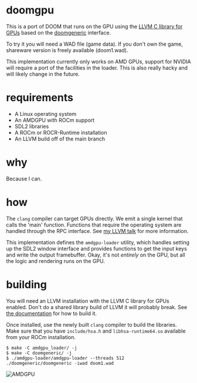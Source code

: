 # doomgpu

This is a port of DOOM that runs on the GPU using the [LLVM C library for
GPUs](https://libc.llvm.org/gpu/) based on the
[doomgeneric](https://github.com/ozkl/doomgeneric) interface.

To try it you will need a WAD file (game data). If you don't own the game,
shareware version is freely available (doom1.wad).

This implementation currently only works on AMD GPUs, support for NVIDIA will
require a port of the facilities in the loader. This is also really hacky and
will likely change in the future.

# requirements

* A Linux operating system
* An AMDGPU with ROCm support
* SDL2 libraries
* A ROCm or ROCR-Runtime installation
* An LLVM build off of the main branch

# why

Because I can.

# how

The `clang` compiler can target GPUs directly. We emit a single kernel that
calls the 'main' function. Functions that require the operating system are
handled through the RPC interface. See [my LLVM
talk](https://www.youtube.com/watch?v=_LLGc48GYHc) for more information.

This implementation defines the `amdgpu-loader` utility, which handles setting
up the SDL2 window interface and provides functions to get the input keys and
write the output framebuffer. Okay, it's not *entirely* on the GPU, but all the
logic and rendering runs on the GPU.

# building

You will need an LLVM installation with the LLVM C library for GPUs enabled.
Don't do a shared library build of LLVM it will probably break. See [the
documentation](https://libc.llvm.org/gpu/building.html#standard-runtimes-build)
for how to build it.

Once installed, use the newly built `clang` compiler to build the libraries.
Make sure that you have `include/hsa.h` and `libhsa-runtime64.so` available from
your ROCm installation.

```console
$ make -C amdgpu_loader/ -j
$ make -C doomgeneric/ -j
$ ./amdgpu-loader/amdgpu-loader --threads 512 ./doomgeneric/doomgeneric -iwad doom1.wad
```

![AMDGPU](screenshots/amdgpu.png)
